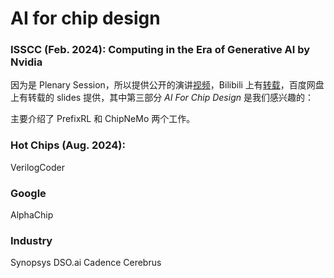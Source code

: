# AI for chip design



### ISSCC (Feb. 2024): Computing in the Era of Generative AI by Nvidia

因为是 Plenary Session，所以提供公开的演讲[视频](https://www.youtube.com/watch?v=JXb1n0OrdeI)，Bilibili 上有[转载](https://www.bilibili.com/video/BV1rv421k7dA/)，百度网盘上有转载的 slides 提供，其中第三部分 *AI For Chip Design* 是我们感兴趣的：

主要介绍了 PrefixRL 和 ChipNeMo 两个工作。


### Hot Chips (Aug. 2024):

VerilogCoder

### Google

AlphaChip


### Industry

Synopsys DSO.ai
Cadence Cerebrus
